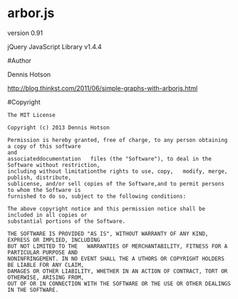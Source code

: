# arbor.js
version 0.91

jQuery JavaScript Library v1.4.4

#Author

Dennis Hotson

http://blog.thinkst.com/2011/06/simple-graphs-with-arborjs.html

#Copyright
  
    The MIT License

    Copyright (c) 2013 Dennis Hotson

    Permission is hereby granted, free of charge, to any person obtaining a copy of this software
    and 
    associateddocumentation   files (the "Software"), to deal in the Software without restriction,
    including without limitationthe rights to use, copy,   modify, merge, publish, distribute,
    sublicense, and/or sell copies of the Software,and to permit persons to whom the Software is 
    furnished to do so, subject to the following conditions:

    The above copyright notice and this permission notice shall be included in all copies or 
    substantial portions of the Software.

    THE SOFTWARE IS PROVIDED "AS IS", WITHOUT WARRANTY OF ANY KIND, EXPRESS OR IMPLIED, INCLUDING
    BUT NOT LIMITED TO THE   WARRANTIES OF MERCHANTABILITY, FITNESS FOR A PARTICULAR PURPOSE AND
    NONINFRINGEMENT. IN NO EVENT SHALL THE A UTHORS OR COPYRIGHT HOLDERS BE LIABLE FOR ANY CLAIM,
    DAMAGES OR OTHER LIABILITY, WHETHER IN AN ACTION OF CONTRACT, TORT OR OTHERWISE, ARISING FROM, 
    OUT OF OR IN CONNECTION WITH THE SOFTWARE OR THE USE OR OTHER DEALINGS IN THE SOFTWARE.
